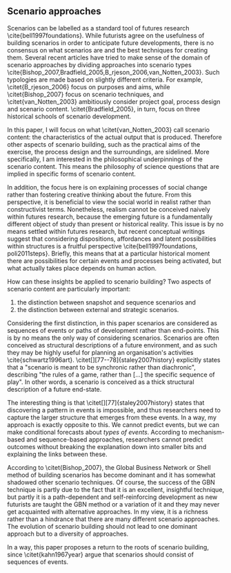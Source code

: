 ## Scenario approaches

Scenarios can be labelled as a standard tool of futures research \cite{bell1997foundations}. While futurists agree on the usefulness of building scenarios in order to anticipate future developments, there is no consensus on what scenarios are and the best techniques for creating them.  Several recent articles have tried to make sense of the domain of scenario approaches by dividing approaches into scenario types \cite{Bishop_2007,Bradfield_2005,B_rjeson_2006,van_Notten_2003}. Such typologies are made based on slightly different criteria. For example, \citet{B_rjeson_2006} focus on purposes and aims, while \citet{Bishop_2007} focus on scenario techniques, and \citet{van_Notten_2003} ambitiously consider project goal, process design and scenario content. \citet{Bradfield_2005}, in turn, focus on three historical schools of scenario development.

In this paper, I will focus on what \citet{van_Notten_2003} call scenario content: the characteristics of the actual output that is produced. Therefore other aspects of scenario building, such as the practical aims of the exercise, the process design and the surroundings, are sidelined. More specifically, I am interested in the philosophical underpinnings of the scenario content. This means the philosophy of science questions that are implied in specific forms of scenario content.

In addition, the focus here is on explaining processes of social change rather than fostering creative thinking about the future. From this perspective, it is beneficial to view the social world in realist rather than constructivist terms. Nonetheless, realism cannot be conceived naively within futures research, because the emerging future is a fundamentally different object of study than present or historical reality. This issue is by no means settled within futures research, but recent conceptual writings suggest that considering dispositions, affordances and latent possibilities within structures is a fruitful perspective \cite{bell1997foundations, poli2011steps}. Briefly, this means that at a particular historical moment there are possibilities for certain events and processes being activated, but what actually takes place depends on human action.

How can these insights be applied to scenario building? Two aspects of scenario content are particularly important:

1. the distinction between snapshot and sequence scenarios and
2. the distinction between external and strategic scenarios.

Considering the first distinction, in this paper scenarios are considered as sequences of events or paths of development rather than end-points. This is by no means the only way of considering scenarios. Scenarios are often conceived as structural descriptions of a future environment, and as such they may be highly useful for planning an organisation's activities \cite{schwartz1996art}. \citet[][77--78]{staley2007history} explicitly states that a "scenario is meant to be synchronic rather than diachronic", describing "the rules of a game, rather than [...] the specific sequence of play". In other words, a scenario is conceived as a thick structural description of a future end-state.

The interesting thing is that \citet[][77]{staley2007history} states that discovering a pattern in events is impossible, and thus researchers need to capture the larger structure that emerges from these events. In a way, my approach is exactly opposite to this. We cannot predict events, but we can make conditional forecasts about *types of events*. According to mechanism-based and sequence-based approaches, researchers cannot predict outcomes without breaking the explanation down into smaller bits and explaining the links between these.

According to \citet{Bishop_2007}, the Global Business Network or Shell method of building scenarios has become dominant and it has somewhat shadowed other scenario techniques. Of course, the success of the GBN technique is partly due to the fact that it is an excellent, insightful technique, but partly it is a path-dependent and self-reinforcing development as new futurists are taught the GBN method or a variation of it and they may never get acquainted with alternative approaches. In my view, it is a richness rather than a hindrance that there are many different scenario approaches. The evolution of scenario building should not lead to one dominant approach but to a diversity of approaches.

In a way, this paper proposes a return to the roots of scenario building, since \citet{kahn1967year} argue that scenarios should consist of sequences of events.